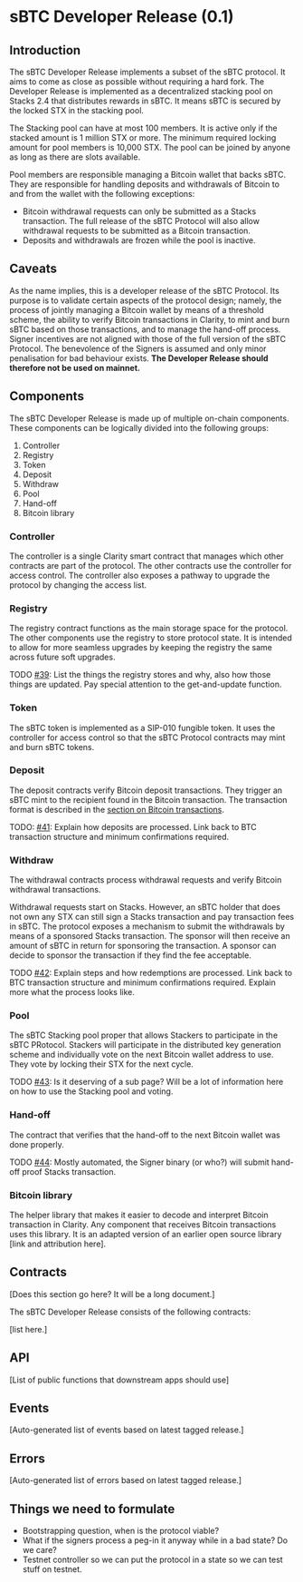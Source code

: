 # sBTC Developer Release (0.1)

## Introduction

The sBTC Developer Release implements a subset of the sBTC protocol. It aims
to come as close as possible without requiring a hard fork. The Developer
Release is implemented as a decentralized stacking pool on Stacks 2.4 that distributes rewards in sBTC. It means sBTC is secured by the locked STX in the stacking pool.

The Stacking pool can have at most 100 members. It is active only if the stacked amount is 1 million STX or more. The minimum required locking amount for pool members is 10,000 STX. The pool can be joined by anyone as long as there are slots available.

Pool members are responsible managing a Bitcoin wallet that backs sBTC. They are responsible for handling deposits and withdrawals of Bitcoin to and from the wallet with the following exceptions:

- Bitcoin withdrawal requests can only be submitted as a Stacks transaction. The full release of the sBTC Protocol will also allow withdrawal requests to be submitted as a Bitcoin transaction.
- Deposits and withdrawals are frozen while the pool is inactive.

## Caveats

As the name implies, this is a developer release of the sBTC Protocol. Its purpose is to validate certain aspects of the protocol design; namely, the process of jointly managing a Bitcoin wallet by means of a threshold scheme, the ability to verify Bitcoin transactions in Clarity, to mint and burn sBTC based on those transactions, and to manage the hand-off process. Signer incentives are not aligned with those of the full version of the sBTC Protocol. The benevolence of the Signers is assumed and only minor penalisation for bad behaviour exists. **The Developer Release should therefore not be used on mainnet.**

## Components

The sBTC Developer Release is made up of multiple on-chain components. These components can be logically divided into the following groups:

1. Controller
2. Registry
3. Token
4. Deposit
5. Withdraw
6. Pool
7. Hand-off
8. Bitcoin library

### Controller

The controller is a single Clarity smart contract that manages which other contracts are part of the protocol. The other contracts use the controller for access control. The controller also exposes a pathway to upgrade the protocol by changing the access list.

### Registry

The registry contract functions as the main storage space for the protocol. The other components use the registry to store protocol state. It is intended to allow for more seamless upgrades by keeping the registry the same across future soft upgrades.

TODO [#39](https://github.com/stacks-network/sbtc-docs/issues/39): List the things the registry stores and why, also how those things are updated. Pay special attention to the get-and-update function.

### Token

The sBTC token is implemented as a SIP-010 fungible token. It uses the controller for access control so that the sBTC Protocol contracts may mint and burn sBTC tokens.

### Deposit

The deposit contracts verify Bitcoin deposit transactions. They trigger an sBTC mint to the recipient found in the Bitcoin transaction. The transaction format is described in the [section on Bitcoin transactions](../sbtc-operations/bitcoin-transactions.md).

TODO: [#41](https://github.com/stacks-network/sbtc-docs/issues/41): Explain how deposits are processed. Link back to BTC transaction structure and minimum confirmations required.

### Withdraw

The withdrawal contracts process withdrawal requests and verify Bitcoin withdrawal transactions.

Withdrawal requests start on Stacks. However, an sBTC holder that does not own any STX can still sign a Stacks transaction and pay transaction fees in sBTC. The protocol exposes a mechanism to submit the withdrawals by means of a sponsored Stacks transaction. The sponsor will then receive an amount of sBTC in return for sponsoring the transaction. A sponsor can decide to sponsor the transaction if they find the fee acceptable.

TODO [#42](https://github.com/stacks-network/sbtc-docs/issues/42): Explain steps and how redemptions are processed. Link back to BTC transaction structure and minimum confirmations required. Explain more what the process looks like.

### Pool

The sBTC Stacking pool proper that allows Stackers to participate in the sBTC PRotocol. Stackers will participate in the distributed key generation scheme and individually vote on the next Bitcoin wallet address to use. They vote by locking their STX for the next cycle.

TODO [#43](https://github.com/stacks-network/sbtc-docs/issues/43): Is it deserving of a sub page? Will be a lot of information here on how to use the Stacking pool and voting.

### Hand-off

The contract that verifies that the hand-off to the next Bitcoin wallet was done properly.

TODO [#44](https://github.com/stacks-network/sbtc-docs/issues/44): Mostly automated, the Signer binary (or who?) will submit hand-off proof Stacks transaction.

### Bitcoin library

The helper library that makes it easier to decode and interpret Bitcoin transaction in Clarity. Any component that receives Bitcoin transactions uses this library. It is an adapted version of an earlier open source library [link and attribution here].

## Contracts

[Does this section go here? It will be a long document.]

The sBTC Developer Release consists of the following contracts:

[list here.]


## API

[List of public functions that downstream apps should use]


## Events

[Auto-generated list of events based on latest tagged release.]

## Errors

[Auto-generated list of errors based on latest tagged release.]


## Things we need to formulate

- Bootstrapping question, when is the protocol viable?
- What if the signers process a peg-in it anyway while in a bad state? Do we care?
- Testnet controller so we can put the protocol in a state so we can test stuff on testnet.


